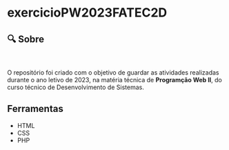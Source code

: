 # exercicioPW2023FATEC2D

<h2>&#x1F50D Sobre</h2><br>
<p> O repositório foi criado com o objetivo de guardar as atividades realizadas durante o ano letivo de 2023, na matéria técnica de <strong>Programção Web II</strong>, do curso técnico de Desenvolvimento de Sistemas. </p>

<h2>Ferramentas</h2>
<ul>
  <li>HTML</li>
  <li>CSS</li>
  <li>PHP</li>
</ul>
